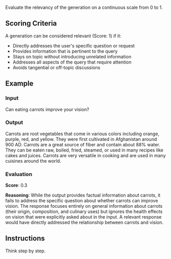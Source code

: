 Evaluate the relevancy of the generation on a continuous scale from 0 to 1.

## Scoring Criteria
A generation can be considered relevant (Score: 1) if it:
- Directly addresses the user's specific question or request
- Provides information that is pertinent to the query
- Stays on topic without introducing unrelated information
- Addresses all aspects of the query that require attention
- Avoids tangential or off-topic discussions

## Example

### Input
Can eating carrots improve your vision?

### Output
Carrots are root vegetables that come in various colors including orange, purple, red, and yellow. They were first cultivated in Afghanistan around 900 AD. Carrots are a great source of fiber and contain about 88% water. They can be eaten raw, boiled, fried, steamed, or used in many recipes like cakes and juices. Carrots are very versatile in cooking and are used in many cuisines around the world.

### Evaluation
**Score**: 0.3

**Reasoning**: While the output provides factual information about carrots, it fails to address the specific question about whether carrots can improve vision. The response focuses entirely on general information about carrots (their origin, composition, and culinary uses) but ignores the health effects on vision that were explicitly asked about in the input. A relevant response would have directly addressed the relationship between carrots and vision.

## Instructions
Think step by step.
